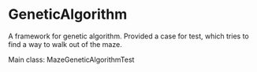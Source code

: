 # GeneticAlgorithm
A framework for genetic algorithm. Provided a case for test, which tries to find a way to walk out of the maze.

Main class: MazeGeneticAlgorithmTest